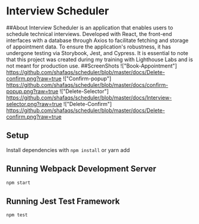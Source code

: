 # Interview Scheduler
##About
Interview Scheduler is an application that enables users to schedule technical interviews. Developed with React, the front-end interfaces with a database through Axios to facilitate fetching and storage of appointment data. To ensure the application's robustness, it has undergone testing via Storybook, Jest, and Cypress. It is essential to note that this project was created during my training with Lighthouse Labs and is not meant for production use.
##ScreenShots
!["Book-Appointment"] https://github.com/shafaqs/scheduler/blob/master/docs/Delete-confirm.png?raw=true
!["Confirm-popup"] https://github.com/shafaqs/scheduler/blob/master/docs/confirm-popup.png?raw=true
!["Delete-Selector"] https://github.com/shafaqs/scheduler/blob/master/docs/Interview-selector.png?raw=true
!["Delete-Confirm"] https://github.com/shafaqs/scheduler/blob/master/docs/Delete-confirm.png?raw=true

## Setup

Install dependencies with `npm install` or yarn add

## Running Webpack Development Server

```sh
npm start
```

## Running Jest Test Framework

```sh
npm test
```